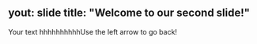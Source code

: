yout: slide
title: "Welcome to our second slide!"
---
Your text
hhhhhhhhhhUse the left arrow to go back!

